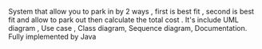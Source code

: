 System that allow you to park in by 2 ways , first is best fit , second is best fit and allow to park out then calculate the total cost . It's include UML diagram , Use case , Class diagram, Sequence diagram, Documentation. Fully implemented by Java
